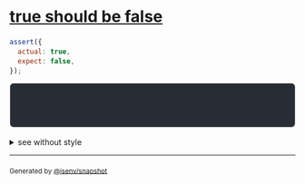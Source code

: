 # [true should be false](../../boolean.test.js#L5)

```js
assert({
  actual: true,
  expect: false,
});
```

![img](throw.svg)

<details>
  <summary>see without style</summary>

```console
AssertionError: actual and expect are different

actual: true
expect: false
```

</details>


---

<sub>
  Generated by <a href="https://github.com/jsenv/core/tree/main/packages/independent/snapshot">@jsenv/snapshot</a>
</sub>
